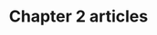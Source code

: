 ---
title: Chapter 2 articles
type: articles
content:
    items:
        '@taxonomy.tag': ch2_article
    order:
        by: header.article.number
        dir: asc
---